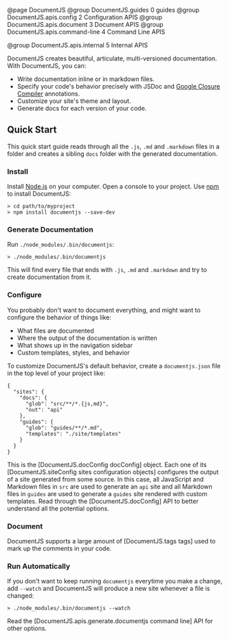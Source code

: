 @page DocumentJS
@group DocumentJS.guides 0 guides
@group DocumentJS.apis.config 2 Configuration APIS
@group DocumentJS.apis.document 3 Document APIS
@group DocumentJS.apis.command-line 4 Command Line APIS

@group DocumentJS.apis.internal 5 Internal APIS

DocumentJS creates beautiful, articulate, multi-versioned documentation. With DocumentJS, you can:

 - Write documentation inline or in markdown files. 
 - Specify your code's behavior precisely with JSDoc
   and [Google Closure Compiler](https://developers.google.com/closure/compiler/docs/js-for-compiler) 
   annotations.
 - Customize your site's theme and layout.
 - Generate docs for each version of your code.

## Quick Start

This quick start guide reads through all the `.js`, `.md` and `.markdown` files
in a folder and creates a sibling `docs` folder with the 
generated documentation. 

### Install

Install [Node.js](http://nodejs.org/) on your 
computer. Open a console to your project. Use [npm](https://www.npmjs.org/) to 
install DocumentJS:

    > cd path/to/myproject
    > npm install documentjs --save-dev

### Generate Documentation

Run `./node_modules/.bin/documentjs`:

    > ./node_modules/.bin/documentjs

This will find every file that ends with `.js`, `.md` and `.markdown` and
try to create documentation from it. 

### Configure

You probably don't want to document everything, and 
might want to configure the behavior of things like:

 - What files are documented
 - Where the output of the documentation is written
 - What shows up in the navigation sidebar
 - Custom templates, styles, and behavior

To customize DocumentJS's default behavior, create a `documentjs.json`
file in the top level of your project like:

    {
      "sites": {
        "docs": {
          "glob": "src/**/*.{js,md}",
          "out": "api"
        },
        "guides": {
          "glob": "guides/**/*.md",
          "templates": "./site/templates"
        }
      }
    }

This is the [DocumentJS.docConfig docConfig] object.  Each one of 
its [DocumentJS.siteConfig sites configuration objects]
configures the output of a site generated from some source.  In this case, all
JavaScript and Markdown files in `src` are used to generate an `api` site and
all Markdown files in `guides` are used to generate a `guides` 
site rendered with custom templates. Read through the [DocumentJS.docConfig] API to better 
understand all the potential options.

### Document

DocumentJS supports a large amount of [DocumentJS.tags tags] used to mark up the
comments in your code.

### Run Automatically

If you don't want to keep running `documentjs` everytime you make a change,
add `--watch` and DocumentJS will produce a new site whenever a file is changed:

    > ./node_modules/.bin/documentjs --watch

Read the [DocumentJS.apis.generate.documentjs command line] API for other options.
